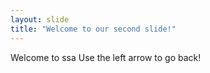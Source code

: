 ```yaml
---
layout: slide
title: "Welcome to our second slide!"
---
```

Welcome to ssa
Use the left arrow to go back!

